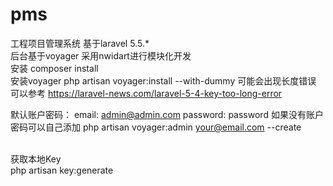 # pms
工程项目管理系统
基于laravel 5.5.*
<br>
后台基于voyager
采用nwidart进行模块化开发
<br>
安装
composer install
<br>
安装voyager
php artisan voyager:install --with-dummy
可能会出现长度错误
可以参考
https://laravel-news.com/laravel-5-4-key-too-long-error

默认账户密码：
email: admin@admin.com
password: password
如果没有账户密码可以自己添加
php artisan voyager:admin your@email.com --create

<br>
获取本地Key
<br>
php artisan key:generate
